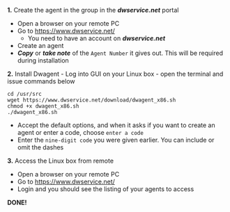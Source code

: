 **1.** Create the agent in the group in the **_dwservice.net_** portal
- Open a browser on your remote PC
- Go to https://www.dwservice.net/
  - You need to have an account on **_dwservice.net_**
- Create an agent
- **_Copy_** or **_take note_** of the `Agent Number` it gives out.  This will be required during installation

**2.** Install Dwagent - Log into GUI on your Linux box - open the terminal and issue commands below

```
cd /usr/src
wget https://www.dwservice.net/download/dwagent_x86.sh
chmod +x dwagent_x86.sh
./dwagent_x86.sh
```
- Accept the default options, and when it asks if you want to create an agent or enter a code, choose `enter a code`
- Enter the `nine-digit code` you were given earlier.  You can include or omit the dashes

**3.** Access the Linux box from remote
- Open a browser on your remote PC
- Go to https://www.dwservice.net/
- Login and you should see the listing of your agents to access


**DONE!**

